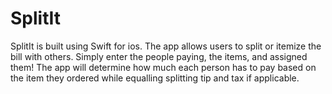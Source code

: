 # SplitIt
SplitIt is built using Swift for ios. The app allows users to split or itemize the bill with others. Simply enter the people paying, the items, and assigned them! The app will determine how much each person has to pay based on the item they ordered while equalling splitting tip and tax if applicable.

